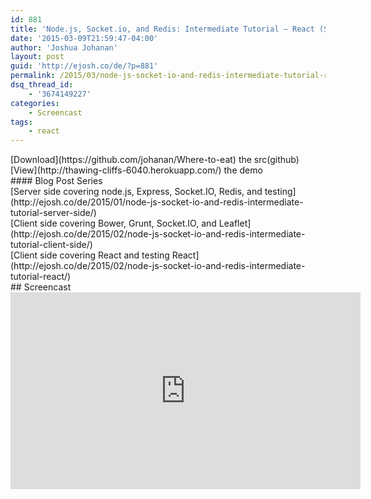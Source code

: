 ```yaml
---
id: 881
title: 'Node.js, Socket.io, and Redis: Intermediate Tutorial – React (Screencast)'
date: '2015-03-09T21:59:47-04:00'
author: 'Joshua Johanan'
layout: post
guid: 'http://ejosh.co/de/?p=881'
permalink: /2015/03/node-js-socket-io-and-redis-intermediate-tutorial-react-screencast/
dsq_thread_id:
    - '3674149227'
categories:
    - Screencast
tags:
    - react
---
```


<div class="action-button">[Download](https://github.com/johanan/Where-to-eat) the src(github)</div><div class="action-button">[View](http://thawing-cliffs-6040.herokuapp.com/) the demo</div>#### Blog Post Series

<div class="action-button">[Server side covering node.js, Express, Socket.IO, Redis, and testing](http://ejosh.co/de/2015/01/node-js-socket-io-and-redis-intermediate-tutorial-server-side/)</div><div class="action-button">[Client side covering Bower, Grunt, Socket.IO, and Leaflet](http://ejosh.co/de/2015/02/node-js-socket-io-and-redis-intermediate-tutorial-client-side/)</div><div class="action-button">[Client side covering React and testing React](http://ejosh.co/de/2015/02/node-js-socket-io-and-redis-intermediate-tutorial-react/)</div>## Screencast

<iframe allowfullscreen="allowfullscreen" frameborder="0" height="315" loading="lazy" src="https://www.youtube.com/embed/bN6E01IV8uc?list=PLCxhJ1rikyTqELxAhXhF59ufZZTQIOBFt&v=bN6E01IV8uc" width="560"></iframe>